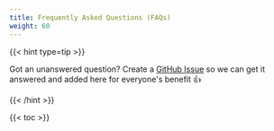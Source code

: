 ```yaml
---
title: Frequently Asked Questions (FAQs)
weight: 60
---
```


{{< hint type=tip >}}

Got an unanswered question? Create a [GitHub Issue](https://github.com/Azure/Azure-Proactive-Resiliency-Library/issues) so we can get it answered and added here for everyone's benefit 👍

{{< /hint >}}

{{< toc >}}
